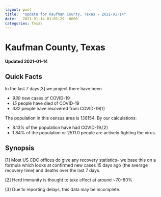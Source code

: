 ```yaml
---
layout: post
title:  "Update for Kaufman County, Texas - 2021-01-14"
date:   2021-01-14 01:01:29 -0600
categories: Texas
---
```


# Kaufman County, Texas
#### Updated 2021-01-14

## Quick Facts

In the last 7 days[3] we project there have been
- *930* new cases of COVID-19
- *15* people have died of COVID-19
- *332* people have recovered from COVID-19[1]

The population in this census area is 136154. By our calculations:
- 8.13% of the population have had COVID-19.[2]
- 1.84% of the population or 2511.0 people are actively fighting the virus.

## Synopsis




[1] Most US CDC offices do give any recovery statistics- we base this on a formula which looks at confirmed new cases
15 days ago (the average recovery time) and deaths over the last 7 days.

[2] Herd Immunity is thought to take effect at around ~70-80%

[3] Due to reporting delays, this data may be incomplete.
 
    